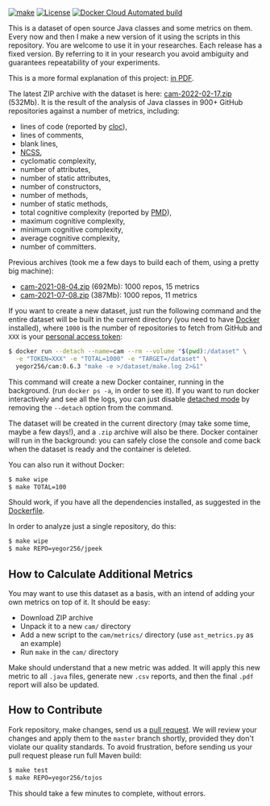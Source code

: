 [![make](https://github.com/yegor256/cam/actions/workflows/make.yml/badge.svg?branch=master)](https://github.com/yegor256/cam/actions/workflows/make.yml)
[![License](https://img.shields.io/badge/license-MIT-green.svg)](https://github.com/yegor256/ctors-vs-size/blob/master/LICENSE.txt)
[![Docker Cloud Automated build](https://img.shields.io/docker/cloud/automated/yegor256/cam)](https://hub.docker.com/r/yegor256/cam)

This is a dataset of open source Java classes and some metrics on them.
Every now and then I make a new version of it using the scripts
in this repository. You are welcome to use it in your researches.
Each release has a fixed version. By referring to it in your research
you avoid ambiguity and guarantees repeatability of your experiments.

This is a more formal explanation of this project: 
[in PDF]().

The latest ZIP archive with the dataset is here:
[cam-2022-02-17.zip](https://github.com/yegor256/cam/releases/download/0.3.0/cam-2022-02-17.zip) 
(532Mb). 
It is the result of the analysis of Java classes in 900+ GitHub repositories
against a number of metrics, including:
 
  * lines of code (reported by [cloc](https://github.com/AlDanial/cloc)),
  * lines of comments,
  * blank lines,
  * [NCSS](https://stackoverflow.com/questions/5486983/what-does-ncss-stand-for),
  * cyclomatic complexity,
  * number of attributes,
  * number of static attributes,
  * number of constructors,
  * number of methods,
  * number of static methods,
  * total cognitive complexity (reported by [PMD](https://pmd.github.io/)),
  * maximum cognitive complexity,
  * minimum cognitive complexity,
  * average cognitive complexity,
  * number of committers.

Previous archives (took me a few days to build each of them, using a pretty big machine):

* [cam-2021-08-04.zip](https://github.com/yegor256/cam/releases/download/0.2.0/cam-2021-08-04.zip) 
  (692Mb): 1000 repos, 15 metrics
* [cam-2021-07-08.zip](https://github.com/yegor256/cam/releases/download/0.1.1/cam-2021-07-08.zip) 
  (387Mb): 1000 repos, 11 metrics

If you want to create a new dataset,
just run the following command and the entire dataset will be built in the current directory
(you need to have [Docker](https://docs.docker.com/get-docker/) installed),
where `1000` is the number of repositories to fetch from GitHub
and `XXX` is
your [personal access token](https://docs.github.com/en/github/authenticating-to-github/keeping-your-account-and-data-secure/creating-a-personal-access-token):

```bash
$ docker run --detach --name=cam --rm --volume "$(pwd):/dataset" \
  -e "TOKEN=XXX" -e "TOTAL=1000" -e "TARGET=/dataset" \
  yegor256/cam:0.6.3 "make -e >/dataset/make.log 2>&1"
```

This command will create a new Docker container, running in the background.
(run `docker ps -a`, in order to see it).
If you want to run docker interactively and see all the logs, you can just
disable [detached mode](https://docs.docker.com/language/golang/run-containers/#run-in-detached-mode)
by removing the `--detach` option from the command.

The dataset will be created in the current directory (may take some time,
maybe a few days!), and a `.zip` archive will also be there. Docker container
will run in the background: you can safely close the console and come back when the
dataset is ready and the container is deleted.

You can also run it without Docker:

```bash
$ make wipe
$ make TOTAL=100
```

Should work, if you have all the dependencies installed, as suggested in the
[Dockerfile](https://github.com/yegor256/cam/blob/master/Dockerfile).

In order to analyze just a single repository, do this:

```bash
$ make wipe
$ make REPO=yegor256/jpeek
```

## How to Calculate Additional Metrics

You may want to use this dataset as a basis, with an intend of adding your own
metrics on top of it. It should be easy:

  * Download ZIP archive
  * Unpack it to a new `cam/` directory
  * Add a new script to the `cam/metrics/` directory (use `ast_metrics.py` as an example)
  * Run `make` in the `cam/` directory

Make should understand that a new metric was added. It will apply this new metric
to all `.java` files, generate new `.csv` reports, and then the final `.pdf` report
will also be updated.

## How to Contribute

Fork repository, make changes, send us a [pull request](https://www.yegor256.com/2014/04/15/github-guidelines.html).
We will review your changes and apply them to the `master` branch shortly,
provided they don't violate our quality standards. To avoid frustration,
before sending us your pull request please run full Maven build:

```bash
$ make test
$ make REPO=yegor256/tojos
```

This should take a few minutes to complete, without errors.
